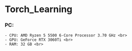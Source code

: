 # Torch_Learning
### PC: <br>
    - CPU: AMD Ryzen 5 5500 6-Core Processor 3.70 GHz <br>
    - GPU: GeForce RTX 3060Ti <br>
    - RAM: 32 GB <br>